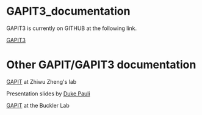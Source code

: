 # GAPIT3_documentation


GAPIT3 is currently on GITHUB at the following link.

[GAPIT3](https://github.com/knausb/GAPIT3/tree/master/R)


# Other GAPIT/GAPIT3 documentation

[GAPIT](https://zzlab.net/GAPIT/index.html) at Zhiwu Zheng's lab

Presentation slides by [Duke Pauli](https://pbgworks.org/sites/pbgworks.org/files/GAPIT_with_SYslides.pdf)

[GAPIT](https://www.maizegenetics.net/gapit) at the Buckler Lab



